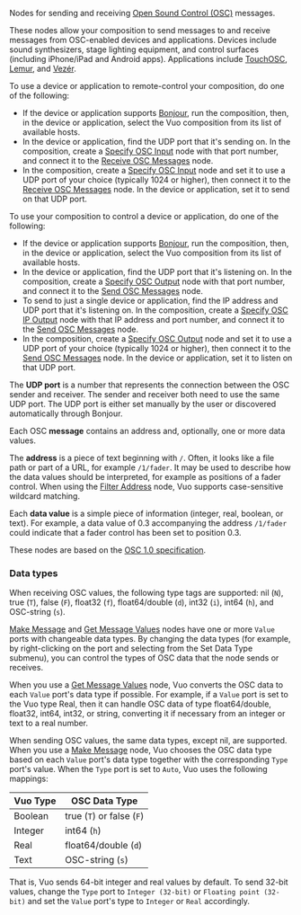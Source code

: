 Nodes for sending and receiving [Open Sound Control (OSC)](http://opensoundcontrol.org/) messages.

These nodes allow your composition to send messages to and receive messages from OSC-enabled devices and applications. Devices include sound synthesizers, stage lighting equipment, and control surfaces (including iPhone/iPad and Android apps). Applications include [TouchOSC](http://hexler.net/software/touchosc), [Lemur](http://liine.net/en/products/lemur/), and [Vezér](http://www.vezerapp.hu/).

To use a device or application to remote-control your composition, do one of the following: 

   - If the device or application supports <a href="https://en.wikipedia.org/wiki/Bonjour_(software)">Bonjour</a>, run the composition, then, in the device or application, select the Vuo composition from its list of available hosts.
   - In the device or application, find the UDP port that it's sending on. In the composition, create a [Specify OSC Input](vuo-node://vuo.osc.make.input) node with that port number, and connect it to the [Receive OSC Messages](vuo-node://vuo.osc.receive2) node.
   - In the composition, create a [Specify OSC Input](vuo-node://vuo.osc.make.input) node and set it to use a UDP port of your choice (typically 1024 or higher), then connect it to the [Receive OSC Messages](vuo-node://vuo.osc.receive2) node. In the device or application, set it to send on that UDP port.

To use your composition to control a device or application, do one of the following:

   - If the device or application supports <a href="https://en.wikipedia.org/wiki/Bonjour_(software)">Bonjour</a>, run the composition, then, in the device or application, select the Vuo composition from its list of available hosts.
   - In the device or application, find the UDP port that it's listening on. In the composition, create a [Specify OSC Output](vuo-node://vuo.osc.make.output) node with that port number, and connect it to the [Send OSC Messages](vuo-node://vuo.osc.send) node.
   - To send to just a single device or application, find the IP address and UDP port that it's listening on. In the composition, create a [Specify OSC IP Output](vuo-node://vuo.osc.make.output.ip) node with that IP address and port number, and connect it to the [Send OSC Messages](vuo-node://vuo.osc.send) node.
   - In the composition, create a [Specify OSC Output](vuo-node://vuo.osc.make.output) node and set it to use a UDP port of your choice (typically 1024 or higher), then connect it to the [Send OSC Messages](vuo-node://vuo.osc.send) node. In the device or application, set it to listen on that UDP port.

The **UDP port** is a number that represents the connection between the OSC sender and receiver. The sender and receiver both need to use the same UDP port. The UDP port is either set manually by the user or discovered automatically through Bonjour. 

Each OSC **message** contains an address and, optionally, one or more data values. 

The **address** is a piece of text beginning with `/`. Often, it looks like a file path or part of a URL, for example `/1/fader`. It may be used to describe how the data values should be interpreted, for example as positions of a fader control.  When using the [Filter Address](vuo-node://vuo.osc.filter.address) node, Vuo supports case-sensitive wildcard matching.

Each **data value** is a simple piece of information (integer, real, boolean, or text). For example, a data value of 0.3 accompanying the address `/1/fader` could indicate that a fader control has been set to position 0.3. 

These nodes are based on the [OSC 1.0 specification](http://opensoundcontrol.org/).

### Data types

When receiving OSC values, the following type tags are supported: nil (`N`), true (`T`), false (`F`), float32 (`f`), float64/double (`d`), int32 (`i`), int64 (`h`), and OSC-string (`s`).

[Make Message](vuo-node://vuo.osc.message.make.1) and [Get Message Values](vuo-node://vuo.osc.message.get.1) nodes have one or more `Value` ports with changeable data types. By changing the data types (for example, by right-clicking on the port and selecting from the Set Data Type submenu), you can control the types of OSC data that the node sends or receives.

When you use a [Get Message Values](vuo-node://vuo.osc.message.get.1) node, Vuo converts the OSC data to each `Value` port's data type if possible.  For example, if a `Value` port is set to the Vuo type Real, then it can handle OSC data of type float64/double, float32, int64, int32, or string, converting it if necessary from an integer or text to a real number.

When sending OSC values, the same data types, except nil, are supported.  When you use a [Make Message](vuo-node://vuo.osc.message.make.1) node, Vuo chooses the OSC data type based on each `Value` port's data type together with the corresponding `Type` port's value.  When the `Type` port is set to `Auto`, Vuo uses the following mappings:

Vuo Type | OSC Data Type
-------- | -------------
Boolean  | true (`T`) or false (`F`)
Integer  | int64 (`h`)
Real     | float64/double (`d`)
Text     | OSC-string (`s`)

That is, Vuo sends 64-bit integer and real values by default.  To send 32-bit values, change the `Type` port to `Integer (32-bit)` or `Floating point (32-bit)` and set the `Value` port's type to `Integer` or `Real` accordingly.
